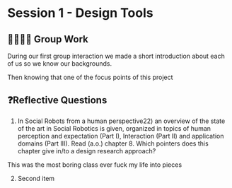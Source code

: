 <link rel="stylesheet" href="/css/session1.css">

# Session 1 - Design Tools

## 🧑‍🧑‍🧒‍🧒 Group Work

During our first group interaction we made a short introduction about each of us so we know our backgrounds.

Then knowing that one of the focus points of this project


## ❓Reflective Questions

<div class="questions">

1. In Social Robots from a human perspective22) an overview of the state of the art in Social Robotics is given, organized in topics of human perception and expectation (Part I), Interaction (Part II) and application domains (Part III). Read (a.o.) chapter 8. Which pointers does this chapter give in/to a design research approach?

<p>This was the most boring class ever fuck my life into pieces</p>

2. Second item

</div>